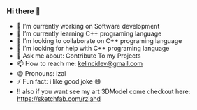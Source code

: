 ### Hi there 👋

- 🔭 I’m currently working on Software development
- 🌱 I’m currently learning C++ programing language
- 👯 I’m looking to collaborate on C++ programing language
- 🤔 I’m looking for help with C++ programing language
- 💬 Ask me about: Contribute To my Projects
- 📫 How to reach me: kelincidev@gmail.com
- 😄 Pronouns: izal
- ⚡ Fun fact: i like good joke 😄
- ‼️ also if you want see my art 3DModel come checkout here: https://sketchfab.com/rzlahd

